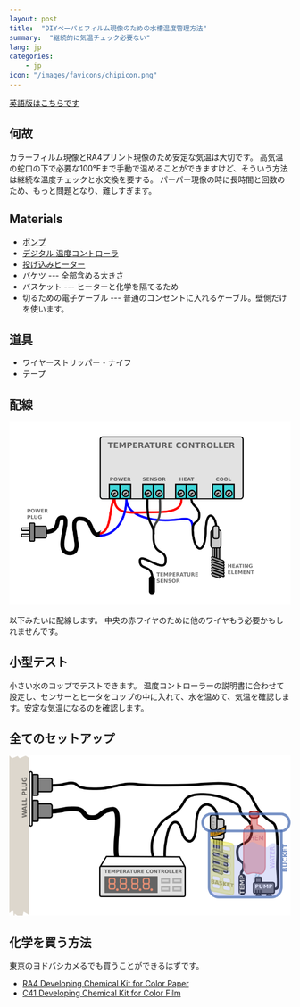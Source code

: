 ```yaml
---
layout: post
title:  "DIYペーパとフィルム現像のための水槽温度管理方法"
summary:  "継続的に気温チェック必要ない"
lang: jp
categories:
    - jp
icon: "/images/favicons/chipicon.png"
---
```


[英語版はこちらです](http://www.kaylee.jp/2017/10/18/color-film-temp-control.html)

何故
----------
カラーフィルム現像とRA4プリント現像のため安定な気温は大切です。
高気温の蛇口の下で必要な100°Fまで手動で温めることができますけど、そういう方法は継続な温度チェックと水交換を要する。
パーパー現像の時に長時間と回数のため、もっと問題となり、難しすぎます。

Materials
---------
* [ポンプ](https://www.amazon.com/gp/product/B00EWENMAU/ref=oh_aui_detailpage_o04_s00?ie=UTF8&psc=1)
* [デジタル 温度コントローラ](https://www.amazon.com/gp/product/B00Y8T9YZG/ref=oh_aui_detailpage_o06_s00?ie=UTF8&psc=1)
* [投げ込みヒーター](https://www.amazon.com/gp/product/B01M0Q84BR/ref=oh_aui_detailpage_o06_s01?ie=UTF8&psc=1)
* バケツ --- 全部含める大きさ
* バスケット --- ヒーターと化学を隔てるため
* 切るための電子ケーブル --- 普通のコンセントに入れるケーブル。壁側だけを使います。

道具
-----
* ワイヤーストリッパー・ナイフ
* テープ

配線
------
<img alt="wiring diagram" src="/images/bathwiring.png" class="img-fluid" />

以下みたいに配線します。
中央の赤ワイヤのために他のワイヤもう必要かもしれませんです。

小型テスト
----------------
小さい水のコップでテストできます。
温度コントローラーの説明書に合わせて設定し、センサーとヒータをコップの中に入れて、水を温めて、気温を確認します。安定な気温になるのを確認します。

全てのセットアップ
----------
<img alt="physical setup diagram" src="/images/bathstruct.png" class="img-fluid" />


化学を買う方法
----------------------
東京のヨドバシカメるでも買うことができるはずです。
* [RA4 Developing Chemical Kit for Color Paper](http://www.freestylephoto.biz/11814-Arista-RA-4-Color-Print-Processing-Kit-4-Liters)
* [C41 Developing Chemical Kit for Color Film](http://www.freestylephoto.biz/10123-Unicolor-Powder-C-41-Film-Negative-Processing-Kit-1-Liter)
